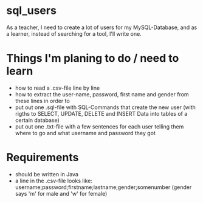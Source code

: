 # sql_users
As a teacher, I need to create a lot of users for my MySQL-Database, and as a learner, instead of searching for a tool, I'll write one.

# Things I'm planing to do / need to learn
- how to read a .csv-file line by line
- how to extract the user-name, password, first name and gender from these lines in order to
- put out one .sql-file with SQL-Commands that create the new user (with rigths to SELECT, UPDATE, DELETE and INSERT Data into tables of a certain database)
- put out one .txt-file with a few sentences for each user telling them where to go and what username and password they got

# Requirements
- should be written in Java
- a line in the .csv-file looks like:
username;password;firstname;lastname;gender;somenumber (gender says 'm' for male and 'w' for female)
